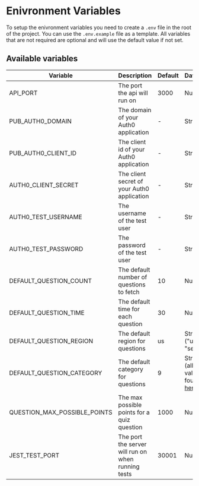 # Enivronment Variables

To setup the enivronment variables you need to create a `.env` file in the root of the project. You can use the `.env.example` file as a template.
All variables that are not required are optional and will use the default value if not set.

## Available variables

| Variable                     | Description                                        | Default | Datatype                                                                        | Required                  |
| ---------------------------- | -------------------------------------------------- | ------- | ------------------------------------------------------------------------------- | ------------------------- |
| API_PORT                     | The port the api will run on                       | 3000    | Number                                                                          | No                        |
| PUB_AUTH0_DOMAIN             | The domain of your Auth0 application               | -       | String                                                                          | Yes                       |
| PUB_AUTH0_CLIENT_ID          | The client id of your Auth0 application            | -       | String                                                                          | Yes                       |
| AUTH0_CLIENT_SECRET          | The client secret of your Auth0 application        | -       | String                                                                          | Yes                       |
| AUTH0_TEST_USERNAME          | The username of the test user                      | -       | String                                                                          | No (Yes if running tests) |
| AUTH0_TEST_PASSWORD          | The password of the test user                      | -       | String                                                                          | No (Yes if running tests) |
| DEFAULT_QUESTION_COUNT       | The default number of questions to fetch           | 10      | Number                                                                          | No                        |
| DEFAULT_QUESTION_TIME        | The default time for each question                 | 30      | Number                                                                          | No                        |
| DEFAULT_QUESTION_REGION      | The default region for questions                   | us      | String ("us" or "se")                                                           | No                        |
| DEFAULT_QUESTION_CATEGORY    | The default category for questions                 | 9       | String (allowed values found [here](https://the-trivia-api.com/api/categories)) | No                        |
| QUESTION_MAX_POSSIBLE_POINTS | The max possible points for a quiz question        | 1000    | Number                                                                          | No                        |
| JEST_TEST_PORT               | The port the server will run on when running tests | 30001   | Number                                                                          | No                        |

